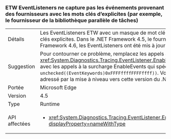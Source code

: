 ### <a name="etw-eventlisteners-do-not-capture-events-from-providers-with-explicit-keywords-like-the-tpl-provider"></a>ETW EventListeners ne capture pas les événements provenant des fournisseurs avec les mots clés d’explicites (par exemple, le fournisseur de la bibliothèque parallèle de tâches)

|   |   |
|---|---|
|Détails|Les EventListeners ETW avec un masque de mot clé vide ne capturent pas correctement les événements provenant de fournisseurs ayant des mots clés explicites. Dans le .NET Framework 4.5, le fournisseur TPL fournissait des mots clés explicites et provoquait ce problème. Dans le .NET Framework 4.6, les EventListeners ont été mis à jour pour ne plus causer ce problème.|
|Suggestion|Pour contourner ce problème, remplacez les appels à <xref:System.Diagnostics.Tracing.EventListener.EnableEvents(System.Diagnostics.Tracing.EventSource,System.Diagnostics.Tracing.EventLevel)> avec les appels à la surcharge EnableEvents qui spécifie explicitement le &quot;tous les mots clés&quot; masque à utiliser : <code>EnableEvents(eventSource, level, unchecked((EventKeywords)0xFFFFffffFFFFffff))</code>. Vous pouvez également, ce problème a été résolu dans le .NET Framework 4.6 et peut être adressé par la mise à niveau vers cette version du .NET Framework.|
|Portée|Microsoft Edge|
|Version|4.5|
|Type|Runtime|
|API affectées|<ul><li><xref:System.Diagnostics.Tracing.EventListener.EnableEvents(System.Diagnostics.Tracing.EventSource,System.Diagnostics.Tracing.EventLevel)?displayProperty=nameWithType></li></ul>|


